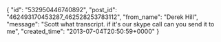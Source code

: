  {
   "id": "532950446740892",
   "post_id": "462493170453287_462528253783112",
   "from_name": "Derek Hill",
   "message": "Scott what transcript. if it's our skype call can you send it to me",
   "created_time": "2013-07-04T20:50:59+0000"
 }
